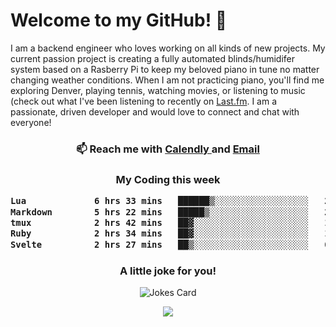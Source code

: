 <h1> Welcome to my GitHub! 👋 </h1>


  I am a backend engineer who loves working on all kinds of new projects. My current passion project is creating a fully automated blinds/humidifer system based on a Rasberry Pi to keep my beloved piano in tune no matter changing weather conditions. When I am not practicing piano, you'll find me exploring Denver, playing tennis, watching movies, or listening to music (check out what I've been listening to recently on [Last.fm](https://www.last.fm/user/mballa000). I am a passionate, driven developer and would love to connect and chat with everyone!

<h3 align = "center"> 📫 Reach me with <a href = "https://calendly.com/msbrandt00/30min"> Calendly </a> and <a href="mailto:msbrandt00@gmail.com">Email</a> 
 </h3>


 
<div align = "center"
[![Anurag's GitHub stats](https://github-readme-stats.vercel.app/api?username=mbrandt00)](https://github.com/anuraghazra/github-readme-stats)
          </div>
<h3 align="center">
  My Coding this week
<!--START_SECTION:waka-->

```txt
Lua             6 hrs 33 mins   ██████▒░░░░░░░░░░░░░░░░░░   25.98 %
Markdown        5 hrs 22 mins   █████▒░░░░░░░░░░░░░░░░░░░   21.33 %
tmux            2 hrs 42 mins   ██▓░░░░░░░░░░░░░░░░░░░░░░   10.72 %
Ruby            2 hrs 34 mins   ██▓░░░░░░░░░░░░░░░░░░░░░░   10.19 %
Svelte          2 hrs 27 mins   ██▒░░░░░░░░░░░░░░░░░░░░░░   09.74 %
```

<!--END_SECTION:waka-->

### A little joke for you!

![Jokes Card](https://readme-jokes.vercel.app/api?hideBorder)

<a href="https://www.linkedin.com/in/mbrandt00/"><img src="https://img.shields.io/badge/linkedin-%230077B5.svg?&style=for-the-badge&logo=linkedin&logoColor=white" /></a>
